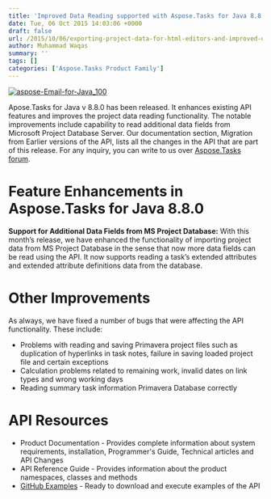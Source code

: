```yaml
---
title: 'Improved Data Reading supported with Aspose.Tasks for Java 8.8.0'
date: Tue, 06 Oct 2015 14:03:06 +0000
draft: false
url: /2015/10/06/exporting-project-data-for-html-editors-and-improved-data-reading-supported-with-aspose.tasks-for-java-8.8.0/
author: Muhammad Waqas
summary: ''
tags: []
categories: ['Aspose.Tasks Product Family']
---
```


[![][1]](http://www.aspose.com/java/project-management-component.aspx)

Apose.Tasks for Java v 8.8.0 has been released. It enhances existing API features and improves the project data reading functionality. The notable improvements include capability to read additional data fields from Microsoft Project Database Server. Our documentation section, Migration from Earlier versions of the API, lists all the changes in the API that are part of this release. For any inquiry, you can write to us over [Aspose.Tasks forum][2].

# Feature Enhancements in Aspose.Tasks for Java 8.8.0

**Support for Additional Data Fields from MS Project Database:** With this month’s release, we have enhanced the functionality of importing project data from MS Project Database in the sense that now more data fields can be read using the API. It now supports reading a task’s extended attributes and extended attribute definitions data from the database.

# Other Improvements

As always, we have fixed a number of bugs that were affecting the API functionality. These include:

*   Problems with reading and saving Primavera project files such as duplication of hyperlinks in task notes, failure in saving loaded project file and certain exceptions
*   Calculation problems related to remaining work, invalid dates on link types and wrong working days
*   Reading summary task information Primavera Database correctly

# API Resources

*   Product Documentation - Provides complete information about system requirements, installation, Programmer's Guide, Technical articles and API Changes
*   API Reference Guide - Provides information about the product namespaces, classes and methods
*   [GitHub Examples][3] - Ready to download and execute examples of the API




[1]: https://blog.aspose.com/wp-content/uploads/sites/2/2015/10/aspose-Email-for-Java_100.png "aspose-Email-for-Java_100"
[2]: http://www.aspose.com/community/forums/aspose.tasks-product-family/96/showforum.aspx
[3]: https://github.com/asposetasks/Aspose_TASKS_Java




